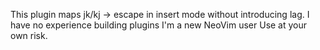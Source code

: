 This plugin maps jk/kj -> escape in insert mode without introducing lag.
I have no experience building plugins
I'm a new NeoVim user
Use at your own risk.
